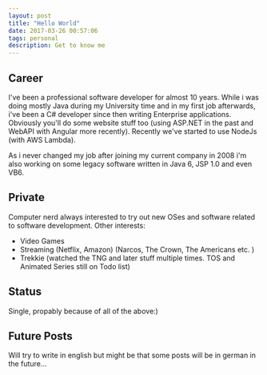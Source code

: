 ```yaml
---
layout: post
title: "Hello World"
date: 2017-03-26 00:57:06
tags: personal
description: Get to know me
---
```


## Career

I've been a professional software developer for almost 10 years. While i was doing mostly Java during my University time and in my first job afterwards, i've been a C# developer since then writing Enterprise applications. Obviously you'll do some website stuff too (using ASP.NET in the past and WebAPI with Angular more recently). Recently we've started to use NodeJs (with AWS Lambda).

As i never changed my job after joining my current company in 2008 i'm also working on some legacy software written in Java 6, JSP 1.0 and even VB6. 

## Private

Computer nerd always interested to try out new OSes and software related to software development.  Other interests:
* Video Games
* Streaming (Netflix, Amazon) (Narcos, The Crown, The Americans etc. )
* Trekkie (watched the TNG and later stuff multiple times. TOS and Animated Series still on Todo list)

## Status

Single, propably because of all of the above:)

## Future Posts

Will try to write in english but might be that some posts will be in german in the future...
